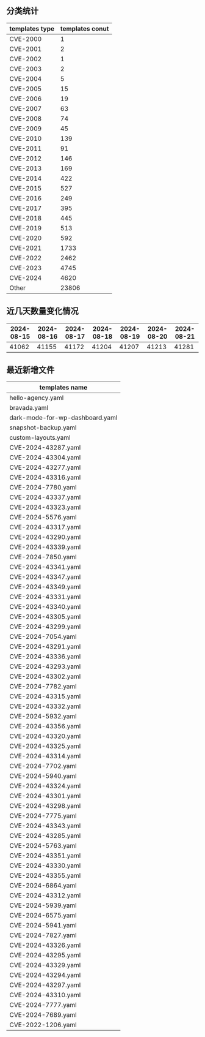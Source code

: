 ## 分类统计
| templates type | templates conut | 
| --- | --- |
| CVE-2000 | 1 |
| CVE-2001 | 2 |
| CVE-2002 | 1 |
| CVE-2003 | 2 |
| CVE-2004 | 5 |
| CVE-2005 | 15 |
| CVE-2006 | 19 |
| CVE-2007 | 63 |
| CVE-2008 | 74 |
| CVE-2009 | 45 |
| CVE-2010 | 139 |
| CVE-2011 | 91 |
| CVE-2012 | 146 |
| CVE-2013 | 169 |
| CVE-2014 | 422 |
| CVE-2015 | 527 |
| CVE-2016 | 249 |
| CVE-2017 | 395 |
| CVE-2018 | 445 |
| CVE-2019 | 513 |
| CVE-2020 | 592 |
| CVE-2021 | 1733 |
| CVE-2022 | 2462 |
| CVE-2023 | 4745 |
| CVE-2024 | 4620 |
| Other | 23806 |
## 近几天数量变化情况
|2024-08-15 | 2024-08-16 | 2024-08-17 | 2024-08-18 | 2024-08-19 | 2024-08-20 | 2024-08-21|
|--- | ------ | ------ | ------ | ------ | ------ | ---|
|41062 | 41155 | 41172 | 41204 | 41207 | 41213 | 41281|
## 最近新增文件
| templates name | 
| --- |
| hello-agency.yaml |
| bravada.yaml |
| dark-mode-for-wp-dashboard.yaml |
| snapshot-backup.yaml |
| custom-layouts.yaml |
| CVE-2024-43287.yaml |
| CVE-2024-43304.yaml |
| CVE-2024-43277.yaml |
| CVE-2024-43316.yaml |
| CVE-2024-7780.yaml |
| CVE-2024-43337.yaml |
| CVE-2024-43323.yaml |
| CVE-2024-5576.yaml |
| CVE-2024-43317.yaml |
| CVE-2024-43290.yaml |
| CVE-2024-43339.yaml |
| CVE-2024-7850.yaml |
| CVE-2024-43341.yaml |
| CVE-2024-43347.yaml |
| CVE-2024-43349.yaml |
| CVE-2024-43331.yaml |
| CVE-2024-43340.yaml |
| CVE-2024-43305.yaml |
| CVE-2024-43299.yaml |
| CVE-2024-7054.yaml |
| CVE-2024-43291.yaml |
| CVE-2024-43336.yaml |
| CVE-2024-43293.yaml |
| CVE-2024-43302.yaml |
| CVE-2024-7782.yaml |
| CVE-2024-43315.yaml |
| CVE-2024-43332.yaml |
| CVE-2024-5932.yaml |
| CVE-2024-43356.yaml |
| CVE-2024-43320.yaml |
| CVE-2024-43325.yaml |
| CVE-2024-43314.yaml |
| CVE-2024-7702.yaml |
| CVE-2024-5940.yaml |
| CVE-2024-43324.yaml |
| CVE-2024-43301.yaml |
| CVE-2024-43298.yaml |
| CVE-2024-7775.yaml |
| CVE-2024-43343.yaml |
| CVE-2024-43285.yaml |
| CVE-2024-5763.yaml |
| CVE-2024-43351.yaml |
| CVE-2024-43330.yaml |
| CVE-2024-43355.yaml |
| CVE-2024-6864.yaml |
| CVE-2024-43312.yaml |
| CVE-2024-5939.yaml |
| CVE-2024-6575.yaml |
| CVE-2024-5941.yaml |
| CVE-2024-7827.yaml |
| CVE-2024-43326.yaml |
| CVE-2024-43295.yaml |
| CVE-2024-43329.yaml |
| CVE-2024-43294.yaml |
| CVE-2024-43297.yaml |
| CVE-2024-43310.yaml |
| CVE-2024-7777.yaml |
| CVE-2024-7689.yaml |
| CVE-2022-1206.yaml |
